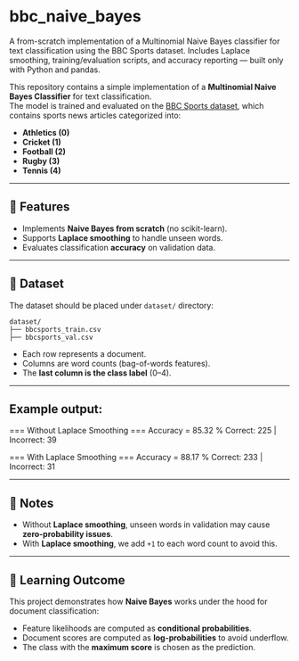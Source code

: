 # bbc_naive_bayes
A from-scratch implementation of a Multinomial Naive Bayes classifier for text classification using the BBC Sports dataset. Includes Laplace smoothing, training/evaluation scripts, and accuracy reporting — built only with Python and pandas.

This repository contains a simple implementation of a **Multinomial Naive Bayes Classifier** for text classification.  
The model is trained and evaluated on the [BBC Sports dataset](http://mlg.ucd.ie/datasets/bbc.html), which contains sports news articles categorized into:

- **Athletics (0)**
- **Cricket (1)**
- **Football (2)**
- **Rugby (3)**
- **Tennis (4)**

---

## 🚀 Features
- Implements **Naive Bayes from scratch** (no scikit-learn).
- Supports **Laplace smoothing** to handle unseen words.
- Evaluates classification **accuracy** on validation data.

---

## 📂 Dataset
The dataset should be placed under `dataset/` directory:
```
dataset/
├── bbcsports_train.csv
├── bbcsports_val.csv
```
- Each row represents a document.
- Columns are word counts (bag-of-words features).
- The **last column is the class label** (0–4).

---

## Example output:

=== Without Laplace Smoothing ===
Accuracy = 85.32 %
Correct: 225 | Incorrect: 39

=== With Laplace Smoothing ===
Accuracy = 88.17 %
Correct: 233 | Incorrect: 31


---

## 📝 Notes

- Without **Laplace smoothing**, unseen words in validation may cause **zero-probability issues**.  
- With **Laplace smoothing**, we add `+1` to each word count to avoid this.

---

## 📖 Learning Outcome

This project demonstrates how **Naive Bayes** works under the hood for document classification:

- Feature likelihoods are computed as **conditional probabilities**.  
- Document scores are computed as **log-probabilities** to avoid underflow.  
- The class with the **maximum score** is chosen as the prediction.  

